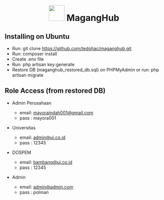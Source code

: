 <h1 align="center"><img src="http://maganghub.my.id/img/maganghub.png" width="50"> MagangHub</h1>

## Installing on Ubuntu
- Run: git clone https://github.com/tedohac/maganghub.git
- Run: composer install
- Create .env file
- Run: php artisan key:generate
- Restore DB (maganghub_restored_db.sql) on PHPMyAdmin or run: php artisan migrate

## Role Access (from restored DB)
- Admin Perusahaan 
    - email: mayoraindah001@gmail.com
    - pass : mayora001

- Universitas
    - email: admin@ui.co.id
    - pass : 12345

- DOSPEM
    - email: bambang@ui.co.id
    - pass : 12345

- Admin
    - email: admin@admin.com
    - pass : polman
